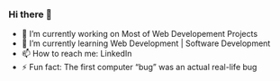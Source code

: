 ### Hi there 👋

- 🔭 I’m currently working on Most of Web Developement Projects
- 🌱 I’m currently learning Web Development | Software Development
- 📫 How to reach me: LinkedIn
- ⚡ Fun fact: The first computer “bug” was an actual real-life bug


